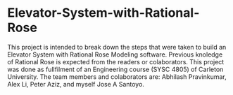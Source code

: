 # Elevator-System-with-Rational-Rose

This project is intended to  break down the steps that were taken to build an Elevator System with Rational Rose Modeling software.
Previous knoledge of Rational Rose is expected from the readers or colaborators. 
This project was done as fullfilment of an Engineering course (SYSC 4805) of Carleton University. The team members and colaborators are:
Abhilash Pravinkumar, Alex Li, Peter Aziz, and myself Jose A Santoyo.
